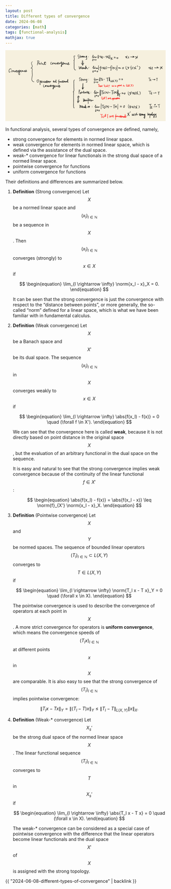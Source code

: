 ```yaml
---
layout: post
title: Different types of convergence
date: 2024-06-08
categories: [math]
tags: [functional-analysis]
mathjax: true
---
```


![Summary of different types of convergence in functional analysis](/figures/2024-06-08-10-24-different-types-of-convergence.png)

In functional analysis, several types of convergence are defined, namely,

-   strong convergence for elements in normed linear space.
-   weak convergence for elements in normed linear space, which is defined via the assistance of the dual space.
-   weak-​\* convergence for linear functionals in the strong dual space of a normed linear space.
-   pointwise convergence for functions
-   uniform convergence for functions

Their definitions and differences are summarized below.

1.  **Definition** (Strong convergence) Let $$X$$ be a normed linear space and $$(x_l)_{l \in \mathbb{N}}$$ be a sequence in $$X$$. Then $$(x_l)_{l \in \mathbb{N}}$$ converges (strongly) to $$x \in X$$ if
    
    $$
    \begin{equation}
    \lim_{l \rightarrow \infty} \norm{x_l - x}_X = 0.
    \end{equation}
    $$
    
    It can be seen that the strong convergence is just the convergence with respect to the “distance between points”, or more generally, the so-called “norm” defined for a linear space, which is what we have been familiar with in fundamental calculus.

2.  **Definition** (Weak convergence) Let $$X$$ be a Banach space and $$X'$$ be its dual space. The sequence $$(x_l)_{l \in \mathbb{N}}$$ in $$X$$ converges weakly to $$x \in X$$ if
    
    $$
    \begin{equation}
    \lim_{l \rightarrow \infty} \abs{f(x_l) - f(x)} = 0 \quad (\forall f \in X').
    \end{equation}
    $$
    
    We can see that the convergence here is called **weak**, because it is not directly based on point distance in the original space $$X$$, but the evaluation of an arbitrary functional in the dual space on the sequence.
    
    It is easy and natural to see that the strong convergence implies weak convergence because of the continuity of the linear functional $$f \in X'$$:
    
    $$
    \begin{equation}
    \abs{f(x_l) - f(x)} = \abs{f(x_l - x)} \leq \norm{f}_{X'} \norm{x_l - x}_X.
    \end{equation}
    $$

3.  **Definition** (Pointwise convergence) Let $$X$$ and $$Y$$ be normed spaces. The sequence of bounded linear operators $$(T_l)_{l \in \mathbb{N}} \subset L(X, Y)$$ converges to $$T \in L(X, Y)$$ if
    
    $$
    \begin{equation}
    \lim_{l \rightarrow \infty} \norm{T_l x - T x}_Y = 0 \quad (\forall x \in X).
    \end{equation}
    $$
    
    The pointwise convergence is used to describe the convergence of operators at each point in $$X$$. A more strict convergence for operators is **uniform convergence**, which means the convergence speeds of $$(T_l x)_{l \in \mathbb{N}}$$ at different points $$x$$ in $$X$$ are comparable. It is also easy to see that the strong convergence of $$(T_l)_{l \in \mathbb{N}}$$ implies pointwise convergence:
    
    $$
    \begin{equation}
    \lVert T_lx - Tx \rVert_Y = \lVert (T_l - T)x \rVert_Y \leq \lVert T_l - T \rVert_{L(X,Y)} \lVert x \rVert_X.
    \end{equation}
    $$

4.  **Definition** (Weak-​\* convergence) Let $$X_s'$$ be the strong dual space of the normed linear space $$X$$. The linear functional sequence $$(T_l)_{l \in \mathbb{N}}$$ converges to $$T$$ in $$X_s'$$ if
    
    $$
    \begin{equation}
    \lim_{l \rightarrow \infty} \abs{T_l x - T x} = 0 \quad (\forall x \in X).
    \end{equation}
    $$
    
    The weak-​\* convergence can be considered as a special case of pointwise convergence with the difference that the linear operators become linear functionals and the dual space $$X'$$ of $$X$$ is assigned with the strong topology.

{{ "2024-06-08-different-types-of-convergence" | backlink }}

